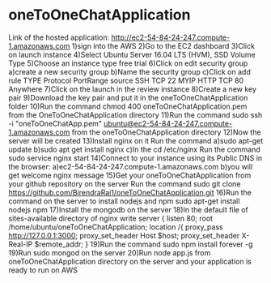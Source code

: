 # oneToOneChatApplication
Link of the hosted application:
http://ec2-54-84-24-247.compute-1.amazonaws.com
1)sign into the AWS 
2)Go to the EC2 dashboard
3)Click on launch instance
4)Select Ubuntu Server 16.04 LTS (HVM), SSD Volume Type
5)Choose an instance type free trial
6)Click on edit security group
  a)create a new security group
  b)Name the security group
  c)Click on add rule
  TYPE      Protocol    PortRange     source
  SSH       TCP          22           MYIP
  HTTP      TCP          80           Anywhere
7)Click on the launch in the review instance
8)Create a new key pair
9)Download the key pair and put it in the oneToOneChatApplication folder
10)Run the command chmod 400 oneToOneChatApplication.pem from the OneToOneChatApplication directory
11)Run the command sudo ssh -i "oneToOneChatApp.pem" ubuntu@ec2-54-84-24-247.compute-1.amazonaws.com from the 			oneToOneChatApplication directory
12)Now the server will be created
13)Install nginx on it
  Run the command
  a)sudo apt-get update
  b)sudo apt get install nginx 
  c)In the cd /etc/nginx
  Run the command sudo service nginx start
14)Connect to your instance using its Public DNS in the browser:
  a)ec2-54-84-24-247.compute-1.amazonaws.com
  b)you will get welcome nginx message
15)Get your oneToOneChatApplication from your github repository on the server
  Run the command
  sudo git clone https://github.com/BirendraRai1/oneToOneChatApplication.git
16)Run the command on the server to install nodejs and npm
  sudo apt-get install nodejs npm
17)Install the mongodb on the server
18)In the default file of sites-available directory of nginx write
  server {
	listen 80;
	root /home/ubuntu/oneToOneChatApplication;
	location /{
	proxy_pass http://127.0.0.1:3000;
	proxy_set_header Host $host;
	proxy_set_header X-Real-IP $remote_addr;
	}
19)Run the command sudo npm install forever -g
19)Run sudo mongod on the server
20)Run node app.js from oneToOneChatApplication directory on the server and your application is ready to run on AWS 
